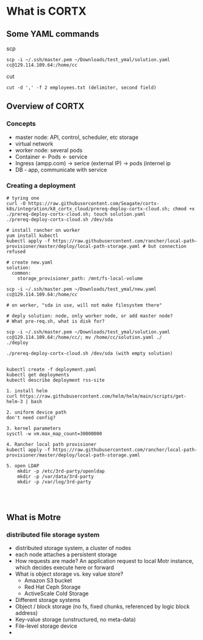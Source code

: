 # What is CORTX

## Some YAML commands
scp
```
scp -i ~/.ssh/master.pem ~/Downloads/test_ymal/solution.yaml cc@129.114.109.64:/home/cc
```
cut 
```
cut -d ',' -f 2 employees.txt (delimiter, second field)
```

## Overview of CORTX
### Concepts 
- master node: API, control, scheduler, etc storage
- virtual network
- worker node: several pods
- Container <- Pods <- service
- Ingress (ampp.com) -> serice (external IP) -> pods (internel ip
- DB - app, communicate with service 

### Creating a deployment
```
# tyring one
curl -O https://raw.githubusercontent.com/Seagate/cortx-k8s/integration/k8_cortx_cloud/prereq-deploy-cortx-cloud.sh; chmod +x ./prereq-deploy-cortx-cloud.sh; touch solution.yaml
./prereq-deploy-cortx-cloud.sh /dev/sda 

# install rancher on worker 
yum install kubectl
kubectl apply -f https://raw.githubusercontent.com/rancher/local-path-provisioner/master/deploy/local-path-storage.yaml # but connection refused 

# create new.yaml
solution:
  common:
    storage_provisioner_path: /mnt/fs-local-volume
    
scp -i ~/.ssh/master.pem ~/Downloads/test_ymal/new.yaml cc@129.114.109.64:/home/cc

# on worker, "sda in use, will not make filesystem there" 

# deply solution: node, only worker node, or add master node? 
# What pre-req.sh, what is disk for?

scp -i ~/.ssh/master.pem ~/Downloads/test_ymal/solution.yaml cc@129.114.109.64:/home/cc/; mv /home/cc/solution.yaml ./
./deploy

./prereq-deploy-cortx-cloud.sh /dev/sda (with empty solution)


kubectl create -f deployment.yaml
kubectl get deployments
kubectl describe deployment rss-site

1. install helm
curl https://raw.githubusercontent.com/helm/helm/main/scripts/get-helm-3 | bash

2. uniform device path 
don't need config?

3. kernel parameters
sysctl -w vm.max_map_count=30000000

4. Rancher local path provisioner
kubectl apply -f https://raw.githubusercontent.com/rancher/local-path-provisioner/master/deploy/local-path-storage.yaml

5. open LDAP
    mkdir -p /etc/3rd-party/openldap
    mkdir -p /var/data/3rd-party
    mkdir -p /var/log/3rd-party

```

## 
```


```



## What is Motre
### distributed file storage system 
- distributed storage system, a cluster of nodes 
- each node attaches a persistent storage
- How requests are made? An application request to local Motr instance, which decides execute here or forward 
- What is object storage vs. key value store? 
  - Amazon S3 bucket 
  - Red Hat Ceph Storage
  - ActiveScale Cold Storage
- Different storage systems
-   Object / block storage (no fs, fixed chunks, referenced by logic block address)
-   Key-value storage (unstructured, no meta-data)  
-   File-level storage device 
-   

